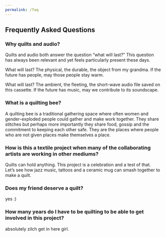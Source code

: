 ```yaml
---
permalink: /faq
---
```


## Frequently Asked Questions

### Why quilts and audio?

Quilts and audio both answer the question “what will last?” This question
has always been relevant and yet feels particularly present these days.

What will last? The physical, the durable, the object from my grandma. If
the future has people, may those people stay warm.

What will last? The ambient, the fleeting, the short-wave audio file saved
on this cassette. If the future has music, may we contribute to its
soundscape.

### What is a quilting bee?

A quilting bee is a traditional gathering space where often women and
gender-exploded people could gather and make work together. They
share stitches but perhaps more importantly they share food, gossip and
the commitment to keeping each other safe. They are the places where
people who are not given places make themselves a place.

### How is this a textile project when many of the collaborating artists are working in other mediums?

Quilts can hold anything. This project is a celebration and a test of that. Let’s see how jazz music, tattoos and a ceramic mug can smash together to make a quilt.

### Does my friend deserve a quilt?

yes :)

### How many years do I have to be quilting to be able to get involved in this project?

absolutely zilch get in here girl.
